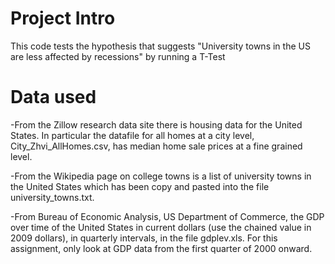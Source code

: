 # Project Intro
This code tests the hypothesis that suggests "University towns in the US are less affected by recessions" by running a T-Test
# Data used
-From the Zillow research data site there is housing data for the United States. In particular the datafile for all homes at a city 
level, City_Zhvi_AllHomes.csv, has median home sale prices at a fine grained level.

-From the Wikipedia page on college towns is a list of university towns in the United States which has been copy and pasted into the file university_towns.txt.

-From Bureau of Economic Analysis, US Department of Commerce, the GDP over time of the United States in current dollars (use the chained value in 2009 dollars), in quarterly intervals, in the file gdplev.xls. For this assignment, only look at GDP data from the first quarter of 2000 onward.